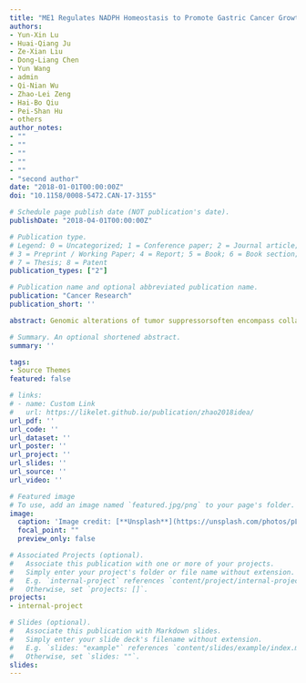 ```yaml
---
title: "ME1 Regulates NADPH Homeostasis to Promote Gastric Cancer Growth and Metastasis"
authors:
- Yun-Xin Lu
- Huai-Qiang Ju
- Ze-Xian Liu
- Dong-Liang Chen
- Yun Wang
- admin
- Qi-Nian Wu
- Zhao-Lei Zeng
- Hai-Bo Qiu
- Pei-Shan Hu
- others
author_notes:
- ""
- ""
- ""
- ""
- ""
- "second author"
date: "2018-01-01T00:00:00Z"
doi: "10.1158/0008-5472.CAN-17-3155"

# Schedule page publish date (NOT publication's date).
publishDate: "2018-04-01T00:00:00Z"

# Publication type.
# Legend: 0 = Uncategorized; 1 = Conference paper; 2 = Journal article;
# 3 = Preprint / Working Paper; 4 = Report; 5 = Book; 6 = Book section;
# 7 = Thesis; 8 = Patent
publication_types: ["2"]

# Publication name and optional abbreviated publication name.
publication: "Cancer Research"
publication_short: ''

abstract: Genomic alterations of tumor suppressorsoften encompass collateral protein-coding genes that create therapeutic vulnerability to further inhibition of their paralogs. Here, we report that malic enzyme 2 (ME2) is frequently hemizygously codeleted with SMAD4 in gastric cancer. Its isoenzyme ME1 was upregulated to replenish the intracellular reducing equivalent NADPH and to maintain redox homeostasis. Knockdown of ME1 significantly depleted NADPH, induced high levels of reactive oxygen species (ROS), and ultimately cell apoptosis under oxidative stress conditions, such as glucose starvation and anoikis, in ME2-underexpressed cells. Moreover, ME1 promoted tumor growth, lung metastasis, and peritoneal dissemination of gastric cancer in vivo Intratumoral injection of ME1 siRNA significantly suppressed tumor growth in cell lines and patient-derived xenograft-based models. Mechanistically, ME1 was transcriptionally upregulated by ROS in an ETV4-dependent manner. Overexpression of ME1 was associated with shorter overall and disease-free survival in gastric cancer. Altogether, our results shed light on crucial roles of ME1-mediated production of NADPH in gastric cancer growth and metastasis.

# Summary. An optional shortened abstract.
summary: ''

tags:
- Source Themes
featured: false

# links:
# - name: Custom Link
#   url: https://likelet.github.io/publication/zhao2018idea/
url_pdf: ''
url_code: ''
url_dataset: ''
url_poster: ''
url_project: ''
url_slides: ''
url_source: ''
url_video: ''

# Featured image
# To use, add an image named `featured.jpg/png` to your page's folder. 
image:
  caption: 'Image credit: [**Unsplash**](https://unsplash.com/photos/pLCdAaMFLTE)'
  focal_point: ""
  preview_only: false

# Associated Projects (optional).
#   Associate this publication with one or more of your projects.
#   Simply enter your project's folder or file name without extension.
#   E.g. `internal-project` references `content/project/internal-project/index.md`.
#   Otherwise, set `projects: []`.
projects:
- internal-project

# Slides (optional).
#   Associate this publication with Markdown slides.
#   Simply enter your slide deck's filename without extension.
#   E.g. `slides: "example"` references `content/slides/example/index.md`.
#   Otherwise, set `slides: ""`.
slides:
---
```

